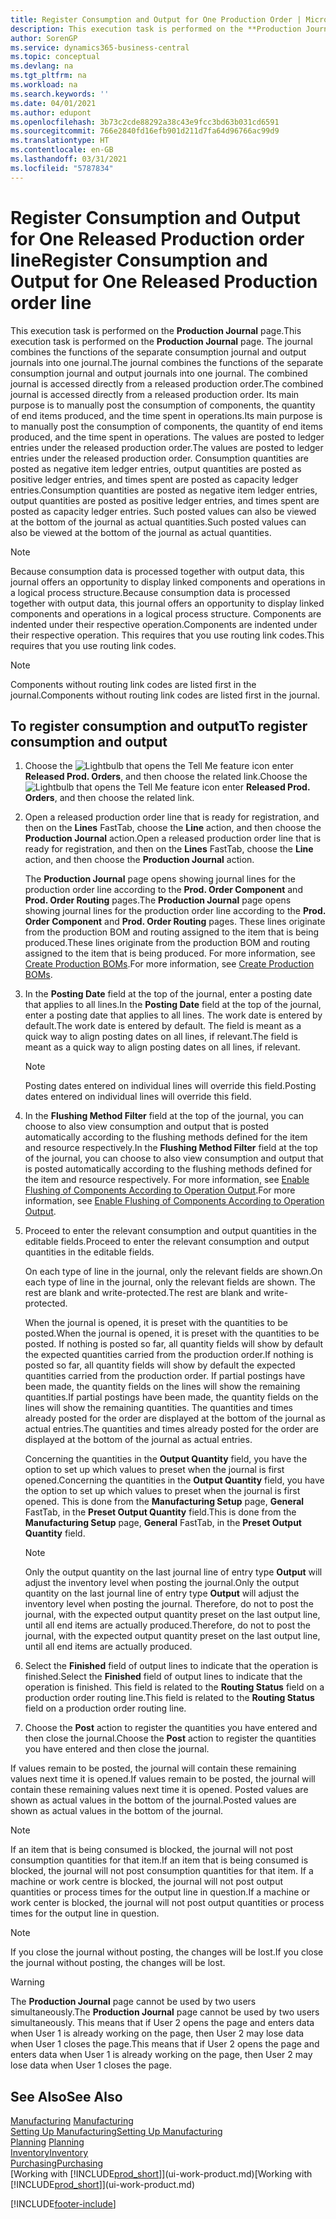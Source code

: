 ```yaml
---
title: Register Consumption and Output for One Production Order | Microsoft Docs
description: This execution task is performed on the **Production Journal** page. The journal combines the functions of the separate consumption journal and output journals into one journal. The combined journal is accessed directly from a released production order. Its main purpose is to manually post the consumption of components, the quantity of end items produced, and the time spent in operations.
author: SorenGP
ms.service: dynamics365-business-central
ms.topic: conceptual
ms.devlang: na
ms.tgt_pltfrm: na
ms.workload: na
ms.search.keywords: ''
ms.date: 04/01/2021
ms.author: edupont
ms.openlocfilehash: 3b73c2cde88292a38c43e9fcc3bd63b031cd6591
ms.sourcegitcommit: 766e2840fd16efb901d211d7fa64d96766ac99d9
ms.translationtype: HT
ms.contentlocale: en-GB
ms.lasthandoff: 03/31/2021
ms.locfileid: "5787834"
---
```

# <a name="register-consumption-and-output-for-one-released-production-order-line"></a><span data-ttu-id="47f10-106">Register Consumption and Output for One Released Production order line</span><span class="sxs-lookup"><span data-stu-id="47f10-106">Register Consumption and Output for One Released Production order line</span></span>
<span data-ttu-id="47f10-107">This execution task is performed on the **Production Journal** page.</span><span class="sxs-lookup"><span data-stu-id="47f10-107">This execution task is performed on the **Production Journal** page.</span></span> <span data-ttu-id="47f10-108">The journal combines the functions of the separate consumption journal and output journals into one journal.</span><span class="sxs-lookup"><span data-stu-id="47f10-108">The journal combines the functions of the separate consumption journal and output journals into one journal.</span></span> <span data-ttu-id="47f10-109">The combined journal is accessed directly from a released production order.</span><span class="sxs-lookup"><span data-stu-id="47f10-109">The combined journal is accessed directly from a released production order.</span></span> <span data-ttu-id="47f10-110">Its main purpose is to manually post the consumption of components, the quantity of end items produced, and the time spent in operations.</span><span class="sxs-lookup"><span data-stu-id="47f10-110">Its main purpose is to manually post the consumption of components, the quantity of end items produced, and the time spent in operations.</span></span> <span data-ttu-id="47f10-111">The values are posted to ledger entries under the released production order.</span><span class="sxs-lookup"><span data-stu-id="47f10-111">The values are posted to ledger entries under the released production order.</span></span> <span data-ttu-id="47f10-112">Consumption quantities are posted as negative item ledger entries, output quantities are posted as positive ledger entries, and times spent are posted as capacity ledger entries.</span><span class="sxs-lookup"><span data-stu-id="47f10-112">Consumption quantities are posted as negative item ledger entries, output quantities are posted as positive ledger entries, and times spent are posted as capacity ledger entries.</span></span> <span data-ttu-id="47f10-113">Such posted values can also be viewed at the bottom of the journal as actual quantities.</span><span class="sxs-lookup"><span data-stu-id="47f10-113">Such posted values can also be viewed at the bottom of the journal as actual quantities.</span></span>  

> [!NOTE]  
>  <span data-ttu-id="47f10-114">Because consumption data is processed together with output data, this journal offers an opportunity to display linked components and operations in a logical process structure.</span><span class="sxs-lookup"><span data-stu-id="47f10-114">Because consumption data is processed together with output data, this journal offers an opportunity to display linked components and operations in a logical process structure.</span></span> <span data-ttu-id="47f10-115">Components are indented under their respective operation.</span><span class="sxs-lookup"><span data-stu-id="47f10-115">Components are indented under their respective operation.</span></span> <span data-ttu-id="47f10-116">This requires that you use routing link codes.</span><span class="sxs-lookup"><span data-stu-id="47f10-116">This requires that you use routing link codes.</span></span>  

> [!NOTE]  
>  <span data-ttu-id="47f10-117">Components without routing link codes are listed first in the journal.</span><span class="sxs-lookup"><span data-stu-id="47f10-117">Components without routing link codes are listed first in the journal.</span></span>  

## <a name="to-register-consumption-and-output"></a><span data-ttu-id="47f10-118">To register consumption and output</span><span class="sxs-lookup"><span data-stu-id="47f10-118">To register consumption and output</span></span>  
1.  <span data-ttu-id="47f10-119">Choose the ![Lightbulb that opens the Tell Me feature](media/ui-search/search_small.png "Tell me what you want to do") icon enter **Released Prod. Orders**, and then choose the related link.</span><span class="sxs-lookup"><span data-stu-id="47f10-119">Choose the ![Lightbulb that opens the Tell Me feature](media/ui-search/search_small.png "Tell me what you want to do") icon enter **Released Prod. Orders**, and then choose the related link.</span></span>  
2.  <span data-ttu-id="47f10-120">Open a released production order line that is ready for registration, and then on the **Lines** FastTab, choose the **Line** action, and then choose the **Production Journal** action.</span><span class="sxs-lookup"><span data-stu-id="47f10-120">Open a released production order line that is ready for registration, and then on the **Lines** FastTab, choose the **Line** action, and then choose the **Production Journal** action.</span></span>  

    <span data-ttu-id="47f10-121">The **Production Journal** page opens showing journal lines for the production order line according to the **Prod. Order Component** and **Prod. Order Routing** pages.</span><span class="sxs-lookup"><span data-stu-id="47f10-121">The **Production Journal** page opens showing journal lines for the production order line according to the **Prod. Order Component** and **Prod. Order Routing** pages.</span></span> <span data-ttu-id="47f10-122">These lines originate from the production BOM and routing assigned to the item that is being produced.</span><span class="sxs-lookup"><span data-stu-id="47f10-122">These lines originate from the production BOM and routing assigned to the item that is being produced.</span></span> <span data-ttu-id="47f10-123">For more information, see [Create Production BOMs](production-how-to-create-routings.md).</span><span class="sxs-lookup"><span data-stu-id="47f10-123">For more information, see [Create Production BOMs](production-how-to-create-routings.md).</span></span>  

3.  <span data-ttu-id="47f10-124">In the **Posting Date** field at the top of the journal, enter a posting date that applies to all lines.</span><span class="sxs-lookup"><span data-stu-id="47f10-124">In the **Posting Date** field at the top of the journal, enter a posting date that applies to all lines.</span></span> <span data-ttu-id="47f10-125">The work date is entered by default.</span><span class="sxs-lookup"><span data-stu-id="47f10-125">The work date is entered by default.</span></span> <span data-ttu-id="47f10-126">The field is meant as a quick way to align posting dates on all lines, if relevant.</span><span class="sxs-lookup"><span data-stu-id="47f10-126">The field is meant as a quick way to align posting dates on all lines, if relevant.</span></span>  

    > [!NOTE]  
    >  <span data-ttu-id="47f10-127">Posting dates entered on individual lines will override this field.</span><span class="sxs-lookup"><span data-stu-id="47f10-127">Posting dates entered on individual lines will override this field.</span></span>  

4.  <span data-ttu-id="47f10-128">In the **Flushing Method Filter** field at the top of the journal, you can choose to also view consumption and output that is posted automatically according to the flushing methods defined for the item and resource respectively.</span><span class="sxs-lookup"><span data-stu-id="47f10-128">In the **Flushing Method Filter** field at the top of the journal, you can choose to also view consumption and output that is posted automatically according to the flushing methods defined for the item and resource respectively.</span></span> <span data-ttu-id="47f10-129">For more information, see [Enable Flushing of Components According to Operation Output](production-how-to-flush-components-according-to-operation-output.md).</span><span class="sxs-lookup"><span data-stu-id="47f10-129">For more information, see [Enable Flushing of Components According to Operation Output](production-how-to-flush-components-according-to-operation-output.md).</span></span>   

5.  <span data-ttu-id="47f10-130">Proceed to enter the relevant consumption and output quantities in the editable fields.</span><span class="sxs-lookup"><span data-stu-id="47f10-130">Proceed to enter the relevant consumption and output quantities in the editable fields.</span></span>  
  
    <span data-ttu-id="47f10-131">On each type of line in the journal, only the relevant fields are shown.</span><span class="sxs-lookup"><span data-stu-id="47f10-131">On each type of line in the journal, only the relevant fields are shown.</span></span> <span data-ttu-id="47f10-132">The rest are blank and write-protected.</span><span class="sxs-lookup"><span data-stu-id="47f10-132">The rest are blank and write-protected.</span></span>  

    <span data-ttu-id="47f10-133">When the journal is opened, it is preset with the quantities to be posted.</span><span class="sxs-lookup"><span data-stu-id="47f10-133">When the journal is opened, it is preset with the quantities to be posted.</span></span> <span data-ttu-id="47f10-134">If nothing is posted so far, all quantity fields will show by default the expected quantities carried from the production order.</span><span class="sxs-lookup"><span data-stu-id="47f10-134">If nothing is posted so far, all quantity fields will show by default the expected quantities carried from the production order.</span></span> <span data-ttu-id="47f10-135">If partial postings have been made, the quantity fields on the lines will show the remaining quantities.</span><span class="sxs-lookup"><span data-stu-id="47f10-135">If partial postings have been made, the quantity fields on the lines will show the remaining quantities.</span></span> <span data-ttu-id="47f10-136">The quantities and times already posted for the order are displayed at the bottom of the journal as actual entries.</span><span class="sxs-lookup"><span data-stu-id="47f10-136">The quantities and times already posted for the order are displayed at the bottom of the journal as actual entries.</span></span>  

    <span data-ttu-id="47f10-137">Concerning the quantities in the **Output Quantity** field, you have the option to set up which values to preset when the journal is first opened.</span><span class="sxs-lookup"><span data-stu-id="47f10-137">Concerning the quantities in the **Output Quantity** field, you have the option to set up which values to preset when the journal is first opened.</span></span> <span data-ttu-id="47f10-138">This is done from the **Manufacturing Setup** page, **General** FastTab, in the **Preset Output Quantity** field.</span><span class="sxs-lookup"><span data-stu-id="47f10-138">This is done from the **Manufacturing Setup** page, **General** FastTab, in the **Preset Output Quantity** field.</span></span>

    > [!NOTE]  
    >  <span data-ttu-id="47f10-139">Only the output quantity on the last journal line of entry type **Output** will adjust the inventory level when posting the journal.</span><span class="sxs-lookup"><span data-stu-id="47f10-139">Only the output quantity on the last journal line of entry type **Output** will adjust the inventory level when posting the journal.</span></span> <span data-ttu-id="47f10-140">Therefore, do not to post the journal, with the expected output quantity preset on the last output line, until all end items are actually produced.</span><span class="sxs-lookup"><span data-stu-id="47f10-140">Therefore, do not to post the journal, with the expected output quantity preset on the last output line, until all end items are actually produced.</span></span>  

6.  <span data-ttu-id="47f10-141">Select the **Finished** field of output lines to indicate that the operation is finished.</span><span class="sxs-lookup"><span data-stu-id="47f10-141">Select the **Finished** field of output lines to indicate that the operation is finished.</span></span> <span data-ttu-id="47f10-142">This field is related to the **Routing Status** field on a production order routing line.</span><span class="sxs-lookup"><span data-stu-id="47f10-142">This field is related to the **Routing Status** field on a production order routing line.</span></span>  
7.  <span data-ttu-id="47f10-143">Choose the **Post** action to register the quantities you have entered and then close the journal.</span><span class="sxs-lookup"><span data-stu-id="47f10-143">Choose the **Post** action to register the quantities you have entered and then close the journal.</span></span>  

<span data-ttu-id="47f10-144">If values remain to be posted, the journal will contain these remaining values next time it is opened.</span><span class="sxs-lookup"><span data-stu-id="47f10-144">If values remain to be posted, the journal will contain these remaining values next time it is opened.</span></span> <span data-ttu-id="47f10-145">Posted values are shown as actual values in the bottom of the journal.</span><span class="sxs-lookup"><span data-stu-id="47f10-145">Posted values are shown as actual values in the bottom of the journal.</span></span>  

> [!NOTE]  
>  <span data-ttu-id="47f10-146"> If an item that is being consumed is blocked, the journal will not post consumption quantities for that item.</span><span class="sxs-lookup"><span data-stu-id="47f10-146">If an item that is being consumed is blocked, the journal will not post consumption quantities for that item.</span></span> <span data-ttu-id="47f10-147">If a machine or work centre is blocked, the journal will not post output quantities or process times for the output line in question.</span><span class="sxs-lookup"><span data-stu-id="47f10-147">If a machine or work center is blocked, the journal will not post output quantities or process times for the output line in question.</span></span>  

> [!NOTE]  
>  <span data-ttu-id="47f10-148">If you close the journal without posting, the changes will be lost.</span><span class="sxs-lookup"><span data-stu-id="47f10-148">If you close the journal without posting, the changes will be lost.</span></span>  

> [!WARNING]  
>  <span data-ttu-id="47f10-149">The **Production Journal** page cannot be used by two users simultaneously.</span><span class="sxs-lookup"><span data-stu-id="47f10-149">The **Production Journal** page cannot be used by two users simultaneously.</span></span> <span data-ttu-id="47f10-150">This means that if User 2 opens the page and enters data when User 1 is already working on the page, then User 2 may lose data when User 1 closes the page.</span><span class="sxs-lookup"><span data-stu-id="47f10-150">This means that if User 2 opens the page and enters data when User 1 is already working on the page, then User 2 may lose data when User 1 closes the page.</span></span>  

## <a name="see-also"></a><span data-ttu-id="47f10-151">See Also</span><span class="sxs-lookup"><span data-stu-id="47f10-151">See Also</span></span>  
<span data-ttu-id="47f10-152">[Manufacturing](production-manage-manufacturing.md)  </span><span class="sxs-lookup"><span data-stu-id="47f10-152">[Manufacturing](production-manage-manufacturing.md)  </span></span>  
[<span data-ttu-id="47f10-153">Setting Up Manufacturing</span><span class="sxs-lookup"><span data-stu-id="47f10-153">Setting Up Manufacturing</span></span>](production-configure-production-processes.md)  
<span data-ttu-id="47f10-154">[Planning](production-planning.md)    </span><span class="sxs-lookup"><span data-stu-id="47f10-154">[Planning](production-planning.md)    </span></span>  
[<span data-ttu-id="47f10-155">Inventory</span><span class="sxs-lookup"><span data-stu-id="47f10-155">Inventory</span></span>](inventory-manage-inventory.md)  
[<span data-ttu-id="47f10-156">Purchasing</span><span class="sxs-lookup"><span data-stu-id="47f10-156">Purchasing</span></span>](purchasing-manage-purchasing.md)  
<span data-ttu-id="47f10-157">[Working with [!INCLUDE[prod_short](includes/prod_short.md)]](ui-work-product.md)</span><span class="sxs-lookup"><span data-stu-id="47f10-157">[Working with [!INCLUDE[prod_short](includes/prod_short.md)]](ui-work-product.md)</span></span>


[!INCLUDE[footer-include](includes/footer-banner.md)]

